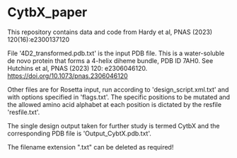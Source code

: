 # CytbX_paper
This repository contains data and code from Hardy et al, PNAS (2023) 120(16):e2300137120

File '4D2_transformed.pdb.txt' is the input PDB file. This is a water-soluble de novo protein that forms a 4-helix diheme bundle, PDB ID 7AH0. See Hutchins et al, PNAS (2023) 120: e2306046120. https://doi.org/10.1073/pnas.2306046120

Other files are for Rosetta input, run according to 'design_script.xml.txt' and with options specified in 'flags.txt'. The specific positions to be mutated and the allowed amino acid alphabet at each position is dictated by the resfile 'resfile.txt'.

The single design output taken for further study is termed CytbX and the corresponding PDB file is 'Output_CybtX.pdb.txt'. 

The filename extension ".txt" can be deleted as required!
